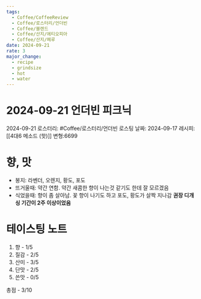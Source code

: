 ```yaml
---
tags:
  - Coffee/CoffeeReview
  - Coffee/로스터리/언더빈
  - Coffee/블렌드
  - Coffee/산지/에티오피아
  - Coffee/산지/페루
date: 2024-09-21
rate: 3
major_change:
  - recipe
  - grindsize
  - hot
  - water
---
```

# 2024-09-21 언더빈 피크닉
2024-09-21
로스터리: #Coffee/로스터리/언더빈
로스팅 날짜: 2024-09-17
레시피: [[4대6 메소드 (핫)]] 변형:6699
# 향, 맛
- 봉지: 라벤더, 오렌지, 황도, 포도
- 뜨거울때: 약간 연함. 약간 새콤한 향이 나는것 같기도 한데 잘 모르겠음
- 식었을때: 향이 좀 살아남. 꽃 향이 나기도 하고 포도, 황도가 살짝 지나감
**권장 디개싱 기간이 2주 이상이었음**
# 테이스팅 노트
1. 향 - 1/5
2. 질감 - 2/5
3. 산미 - 3/5
4. 단맛 - 2/5
5. 쓴맛 - 0/5

총점 - 3/10
